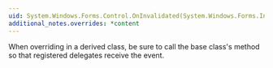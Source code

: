 ```yaml
---
uid: System.Windows.Forms.Control.OnInvalidated(System.Windows.Forms.InvalidateEventArgs)
additional_notes.overrides: *content
---
```


<p>When overriding <xref href="System.Windows.Forms.Control.OnInvalidated(System.Windows.Forms.InvalidateEventArgs)"></xref> in a derived class, be sure to call the base class's <xref href="System.Windows.Forms.Control.OnInvalidated(System.Windows.Forms.InvalidateEventArgs)"></xref> method so that registered delegates receive the event.</p>


